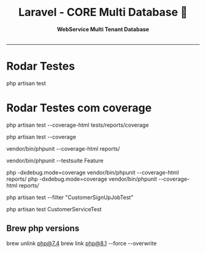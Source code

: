 <div align="center">
  <br>
  <h1>Laravel - CORE Multi Database 🌱</h1>
  <strong>WebService Multi Tenant Database</strong>
</div>
<br>


---

# Rodar Testes

php artisan test

# Rodar Testes com coverage

php artisan test --coverage-html tests/reports/coverage

php artisan test --coverage

vendor/bin/phpunit --coverage-html reports/

vendor/bin/phpunit --testsuite Feature

php -dxdebug.mode=coverage vendor/bin/phpunit --coverage-html reports/
php -dxdebug.mode=coverage vendor/bin/phpunit --coverage-html reports/

php artisan test --filter "CustomerSignUpJobTest"

php artisan test CustomerServiceTest

## Brew php versions

brew unlink php@7.4
brew link php@8.1 --force --overwrite

##
